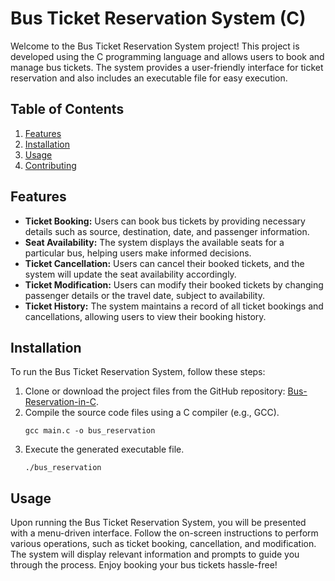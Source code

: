 # Bus Ticket Reservation System (C)

Welcome to the Bus Ticket Reservation System project! This project is developed using the C programming language and allows users to book and manage bus tickets. The system provides a user-friendly interface for ticket reservation and also includes an executable file for easy execution.

## Table of Contents
1. [Features](#features)
2. [Installation](#installation)
3. [Usage](#usage)
4. [Contributing](#contributing)


## Features<a name="features"></a>
- **Ticket Booking:** Users can book bus tickets by providing necessary details such as source, destination, date, and passenger information.
- **Seat Availability:** The system displays the available seats for a particular bus, helping users make informed decisions.
- **Ticket Cancellation:** Users can cancel their booked tickets, and the system will update the seat availability accordingly.
- **Ticket Modification:** Users can modify their booked tickets by changing passenger details or the travel date, subject to availability.
- **Ticket History:** The system maintains a record of all ticket bookings and cancellations, allowing users to view their booking history.

## Installation<a name="installation"></a>
To run the Bus Ticket Reservation System, follow these steps:
1. Clone or download the project files from the GitHub repository: [Bus-Reservation-in-C](https://github.com/Venkateeshh/Bus-Reservation-in-C).
2. Compile the source code files using a C compiler (e.g., GCC).
   ```
   gcc main.c -o bus_reservation
   ```
3. Execute the generated executable file.
   ```
   ./bus_reservation
   ```

## Usage<a name="usage"></a>
Upon running the Bus Ticket Reservation System, you will be presented with a menu-driven interface. Follow the on-screen instructions to perform various operations, such as ticket booking, cancellation, and modification. The system will display relevant information and prompts to guide you through the process. Enjoy booking your bus tickets hassle-free!
